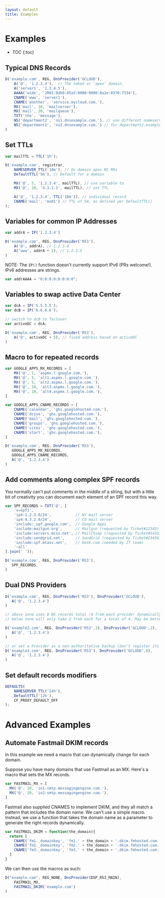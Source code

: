 ```yaml
---
layout: default
title: Examples
---
```


# Examples

* TOC
{:toc}

## Typical DNS Records

```js
D('example.com', REG, DnsProvider('GCLOUD'),
    A('@', '1.2.3.4'),  // The naked or 'apex' domain.
    A('server1', '2.3.4.5'),
    AAAA('wide', '2001:0db8:85a3:0000:0000:8a2e:0370:7334'),
    CNAME('www', 'server1'),
    CNAME('another', 'service.mycloud.com.'),
    MX('mail', 10, 'mailserver'),
    MX('mail', 20, 'mailqueue'),
    TXT('the', 'message'),
    NS('department2', 'ns1.dnsexample.com.'), // use different nameservers
    NS('department2', 'ns2.dnsexample.com.') // for department2.example.com
)
```

## Set TTLs

```js
var mailTTL = TTL('1h');

D('example.com', registrar,
    NAMESERVER_TTL('10m'), // On domain apex NS RRs
    DefaultTTL('5m'), // Default for a domain

    MX('@', 5, '1.2.3.4', mailTTL), // use variable to
    MX('@', 10, '4.3.2.1', mailTTL), // set TTL

    A('@', '1.2.3.4', TTL('10m')), // individual record
    CNAME('mail', 'mx01') // TTL of 5m, as defined per DefaultTTL()
);
```

## Variables for common IP Addresses

```js
var addrA = IP('1.2.3.4')

D('example.com', REG, DnsProvider('R53'),
    A('@', addrA), // 1.2.3.4
    A('www', addrA + 1), // 1.2.3.5
)
```

NOTE: The `IP()` function doesn't currently support IPv6 (PRs welcome!).  IPv6 addresses are strings.

```js
var addrAAAA = "0:0:0:0:0:0:0:0";
```

## Variables to swap active Data Center

```js
var dcA = IP('5.5.5.5');
var dcB = IP('6.6.6.6');

// switch to dcB to failover
var activeDC = dcA;

D('example.com', REG, DnsProvider('R53'),
    A('@', activeDC + 5), // fixed address based on activeDC
)
```

## Macro to for repeated records

```js
var GOOGLE_APPS_MX_RECORDS = [
    MX('@', 1, 'aspmx.l.google.com.'),
    MX('@', 5, 'alt1.aspmx.l.google.com.'),
    MX('@', 5, 'alt2.aspmx.l.google.com.'),
    MX('@', 10, 'alt3.aspmx.l.google.com.'),
    MX('@', 10, 'alt4.aspmx.l.google.com.'),
]

var GOOGLE_APPS_CNAME_RECORDS = [
    CNAME('calendar', 'ghs.googlehosted.com.'),
    CNAME('drive', 'ghs.googlehosted.com.'),
    CNAME('mail', 'ghs.googlehosted.com.'),
    CNAME('groups', 'ghs.googlehosted.com.'),
    CNAME('sites', 'ghs.googlehosted.com.'),
    CNAME('start', 'ghs.googlehosted.com.'),
]

D('example.com', REG, DnsProvider('R53'),
   GOOGLE_APPS_MX_RECORDS,
   GOOGLE_APPS_CNAME_RECORDS,
   A('@', '1.2.3.4')
)
```

## Add comments along complex SPF records

You normally can't put comments in the middle of a string,
but with a little bit of creativity you can document
each element of an SPF record this way.

```js
var SPF_RECORDS = TXT('@', [
    'v=spf1',
    'ip4:1.2.3.0/24',           // NY mail server
    'ip4:4.3.2.0/24',           // CO mail server
    'include:_spf.google.com',  // Google Apps
    'include:mailgun.org',      // Mailgun (requested by Ticket#12345)
    'include:servers.mcsv.net', // MailChimp (requested by Ticket#54321)
    'include:sendgrid.net',     // SendGrid (requested by Ticket#23456)
    'include:spf.mtasv.net',    // Desk.com (needed by IT team)
    '~all'
].join(' '));

D('example.com', REG, DnsProvider('R53'),
   SPF_RECORDS,
)
```

## Dual DNS Providers

```js
D('example.com', REG, DnsProvider('R53'), DnsProvider('GCLOUD'),
   A('@', '1.2.3.4')
)

// above zone uses 8 NS records total (4 from each provider dynamically gathered)
// below zone will only take 2 from each for a total of 4. May be better for performance reasons.

D('example2.com', REG, DnsProvider('R53',2), DnsProvider('GCLOUD',2),
   A('@', '1.2.3.4')
)

// or set a Provider as a non-authoritative backup (don't register its nameservers)
D('example3.com', REG, DnsProvider('R53'), DnsProvider('GCLOUD',0),
   A('@', '1.2.3.4')
)
```

## Set default records modifiers

```js
DEFAULTS(
    NAMESERVER_TTL('24h'),
    DefaultTTL('12h'),
    CF_PROXY_DEFAULT_OFF
);
```
# Advanced Examples

## Automate Fastmail DKIM records

In this example we need a macro that can dynamically change for each domain.

Suppose you have many domains that use Fastmail as an MX. Here's a macro that sets the MX records.

```js
var FASTMAIL_MX = [
  MX('@', 10, 'in1-smtp.messagingengine.com.'),
  MX('@', 20, 'in2-smtp.messagingengine.com.'),
]
```

Fastmail also supplied CNAMES to implement DKIM, and they all match a pattern
that includes the domain name. We can't use a simple macro. Instead, we use
a function that takes the domain name as a parameter to generate the right
records dynamically.

```js
var FASTMAIL_DKIM = function(the_domain){
  return [
    CNAME('fm1._domainkey', 'fm1.' + the_domain + '.dkim.fmhosted.com.'),
    CNAME('fm2._domainkey', 'fm2.' + the_domain + '.dkim.fmhosted.com.'),
    CNAME('fm3._domainkey', 'fm3.' + the_domain + '.dkim.fmhosted.com.')
  ]
}
```

We can then use the macros as such:

```js
D("example.com", REG_NONE, DnsProvider(DSP_R53_MAIN),
    FASTMAIL_MX,
    FASTMAIL_DKIM('example.com')
)
```
